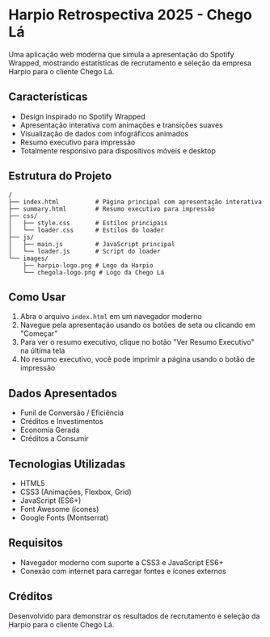 # Harpio Retrospectiva 2025 - Chego Lá

Uma aplicação web moderna que simula a apresentação do Spotify Wrapped, mostrando estatísticas de recrutamento e seleção da empresa Harpio para o cliente Chego Lá.

## Características

- Design inspirado no Spotify Wrapped
- Apresentação interativa com animações e transições suaves
- Visualização de dados com infográficos animados
- Resumo executivo para impressão
- Totalmente responsivo para dispositivos móveis e desktop

## Estrutura do Projeto

```
/
├── index.html          # Página principal com apresentação interativa
├── summary.html        # Resumo executivo para impressão
├── css/
│   ├── style.css       # Estilos principais
│   └── loader.css      # Estilos do loader
├── js/
│   ├── main.js         # JavaScript principal
│   └── loader.js       # Script do loader
└── images/
    ├── harpio-logo.png # Logo da Harpio
    └── chegola-logo.png # Logo da Chego Lá
```

## Como Usar

1. Abra o arquivo `index.html` em um navegador moderno
2. Navegue pela apresentação usando os botões de seta ou clicando em "Começar"
3. Para ver o resumo executivo, clique no botão "Ver Resumo Executivo" na última tela
4. No resumo executivo, você pode imprimir a página usando o botão de impressão

## Dados Apresentados

- Funil de Conversão / Eficiência
- Créditos e Investimentos
- Economia Gerada
- Créditos a Consumir

## Tecnologias Utilizadas

- HTML5
- CSS3 (Animações, Flexbox, Grid)
- JavaScript (ES6+)
- Font Awesome (ícones)
- Google Fonts (Montserrat)

## Requisitos

- Navegador moderno com suporte a CSS3 e JavaScript ES6+
- Conexão com internet para carregar fontes e ícones externos

## Créditos

Desenvolvido para demonstrar os resultados de recrutamento e seleção da Harpio para o cliente Chego Lá.
